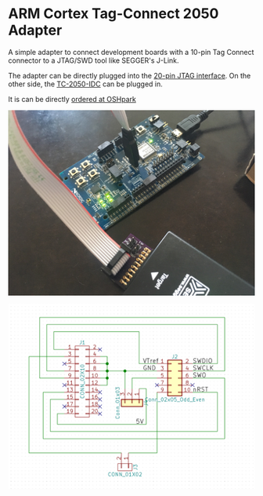 # ARM Cortex Tag-Connect 2050 Adapter

A simple adapter to connect development boards with a 10-pin Tag Connect connector to a JTAG/SWD tool like SEGGER's J-Link.

The adapter can be directly plugged into the [20-pin JTAG interface](https://www.segger.com/products/debug-probes/j-link/technology/interface-description/). On the other side, the [TC-2050-IDC](https://www.tag-connect.com/TC2050-IDC) can be plugged in.

It is can be directly [ordered at OSHpark](https://oshpark.com/shared_projects/WIUZbvZ1)

![SEGGER J-Link with ARM Cortex Tag-Connect 2050 Adapter connected to Nordic PCA10028](j-link-with-pca10028.jpg)

![Schematic](schematic.png)
